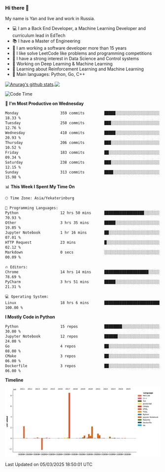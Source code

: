 ### Hi there 👋

My name is Yan and live and work in Russia.

- 💻 I am a Back End Developer, a Machine Learning Developer and curriculum lead in EdTech
- 📚 I have a Master of Engineering
- 🤔 I am working a software developer more than 15 years
- 🌱 I like solve LeetCode like problems and programming competitions
- 📝 I have a strong interest in Data Science and Control systems
- 🔭 Working on Deep Learning & Machine Learning
- 🌱 Learning about Reinforcement Learning and Machine Learning
- 🌟 Main languages: Python, Go, C++

<!--


**yanchick/yanchick** is a ✨ _special_ ✨ repository because its `README.md` (this file) appears on your GitHub profile.

Here are some ideas to get you started:

- I am a self taught Full Stack Developer and a Machine Learning Developer
- 🌱 I’m currently learning ...
- 👯 I’m looking to collaborate on ...
- 🤔 I’m looking for help with ...
- 💬 Ask me about ...
- 📫 How to reach me: ...
- 😄 Pronouns: ...
- ⚡ Fun fact: ...

-->


<a href="https://github.com/anuraghazra/github-readme-stats">
    <img align="center" src="https://github-readme-stats.vercel.app/api?username=yanchick&count_private=true" alt="Anurag's github stats" />
</a>
<a href="https://github.com/anuraghazra/github-readme-stats">
    <img align="center" src="https://github-readme-stats.vercel.app/api/top-langs/?username=yanchick&hide=javascript,html,CSS" />
</a>

<!--START_SECTION:waka-->
![Code Time](http://img.shields.io/badge/Code%20Time-2%2C934%20hrs%2055%20mins-blue)

📅 **I'm Most Productive on Wednesday** 

```text
Monday                   359 commits         █████░░░░░░░░░░░░░░░░░░░░   18.33 % 
Tuesday                  250 commits         ███░░░░░░░░░░░░░░░░░░░░░░   12.76 % 
Wednesday                410 commits         █████░░░░░░░░░░░░░░░░░░░░   20.93 % 
Thursday                 206 commits         ███░░░░░░░░░░░░░░░░░░░░░░   10.52 % 
Friday                   183 commits         ██░░░░░░░░░░░░░░░░░░░░░░░   09.34 % 
Saturday                 238 commits         ███░░░░░░░░░░░░░░░░░░░░░░   12.15 % 
Sunday                   313 commits         ████░░░░░░░░░░░░░░░░░░░░░   15.98 % 
```


📊 **This Week I Spent My Time On** 

```text
🕑︎ Time Zone: Asia/Yekaterinburg

💬 Programming Languages: 
Python                   12 hrs 50 mins      ██████████████████░░░░░░░   70.93 % 
Other                    3 hrs 35 mins       █████░░░░░░░░░░░░░░░░░░░░   19.85 % 
Jupyter Notebook         1 hr 16 mins        ██░░░░░░░░░░░░░░░░░░░░░░░   07.01 % 
HTTP Request             23 mins             █░░░░░░░░░░░░░░░░░░░░░░░░   02.12 % 
Markdown                 0 secs              ░░░░░░░░░░░░░░░░░░░░░░░░░   00.09 % 

🔥 Editors: 
Chrome                   14 hrs 14 mins      ████████████████████░░░░░   78.69 % 
PyCharm                  3 hrs 51 mins       █████░░░░░░░░░░░░░░░░░░░░   21.31 % 

💻 Operating System: 
Linux                    18 hrs 6 mins       █████████████████████████   100.00 % 
```

**I Mostly Code in Python** 

```text
Python                   15 repos            ████████░░░░░░░░░░░░░░░░░   30.00 % 
Jupyter Notebook         12 repos            ██████░░░░░░░░░░░░░░░░░░░   24.00 % 
Go                       4 repos             ██░░░░░░░░░░░░░░░░░░░░░░░   08.00 % 
CMake                    3 repos             ██░░░░░░░░░░░░░░░░░░░░░░░   06.00 % 
Dockerfile               3 repos             ██░░░░░░░░░░░░░░░░░░░░░░░   06.00 % 
```



**Timeline**

![Lines of Code chart](https://raw.githubusercontent.com/yanchick/yanchick/main/assets/bar_graph.png)


 Last Updated on 05/03/2025 18:50:01 UTC
<!--END_SECTION:waka-->

